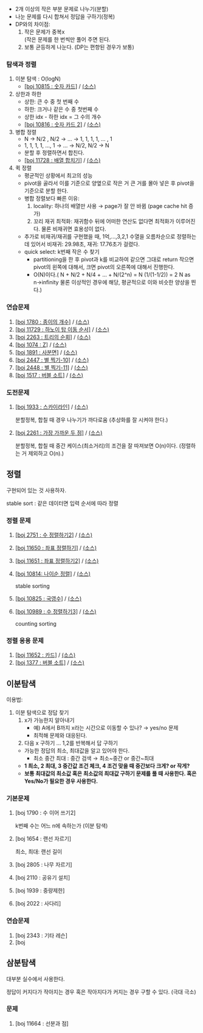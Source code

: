 - 2개 이상의 작은 부분 문제로 나누기(분할)
- 나눈 문제를 다시 합쳐서 정답을 구하기(정복)
- DP와의 차이점:
    1. 작은 문제가 중복x  
    (작은 문제를 한 번씩만 풀어 주면 된다.
    2. 보통 균등하게 나눈다. 
    (DP는 편향된 경우가 보통)

### 탐색과 정렬

1. 이분 탐색 : O(logN)
    - [[boj 10815 : 숫자 카드]](https://www.acmicpc.net/problem/10815) / [(소스)](https://github.com/95kim1/study_learn/blob/main/ps/learn/middle1/DivideConquer/boj10815.cpp)
2. 상한과 하한
    - 상한: 큰 수 중 첫 번째 수
    - 하한: 크거나 같은 수 중 첫번째 수
    - 상한 idx - 하한 idx = 그 수의 개수
    - [[boj 10816 : 숫자 카드 2]](https://www.acmicpc.net/problem/10816) / [(소스)](https://github.com/95kim1/study_learn/blob/main/ps/learn/middle1/DivideConquer/boj10816.cpp)
3. 병합 정렬
    - N → N/2 , N/2 → ... → 1, 1, 1, 1, ... , 1
    - 1, 1, 1, 1, ..., 1 → ... → N/2, N/2 → N
    - 분할 후 정렬하면서 합친다.
    - [[boj 11728 : 배열 합치기]](https://www.acmicpc.net/problem/11728) / [(소스)](https://github.com/95kim1/study_learn/blob/main/ps/learn/middle1/DivideConquer/boj11728.cpp)
4. 퀵 정렬
    - 평균적인 상황에서 최고의 성능
    - pivot을 골라서 이를 기준으로 양옆으로 작은 거 큰 거를 몰아 넣은 후 pivot을 기준으로 분할 한다.
    - 병합 정렬보다 빠른 이유:
        1. locality: 하나의 배열만 사용 → page가 잘 안 바뀜 (page cache hit 증가)
        2. 꼬리 재귀 최적화: 재귀함수 뒤에 어떠한 연산도 없다면 최적화가 이루어진다. 물론 비재귀면 효용성이 없다.
    - 추가로 비재귀/재귀를 구현했을 때, 1억,...,3,2,1 수열을 오름차순으로 정렬하는 데 있어서 비재귀: 29.98초, 재귀: 17.76초가 걸렸다.
    - quick select: k번째 작은 수 찾기
        - partitioning을 한 후 pivot과 k를 비교하여 같으면 그대로 return 작으면 pivot의 왼쪽에 대해서, 크면 pivot의 오른쪽에 대해서 진행한다.
        - O(N)이다.(  N + N/2 + N/4 + ... + N/(2^n) = N (1/(1-1/2)) = 2 N as n→infinity 물론 이상적인 경우에 해당, 평균적으로 이와 비슷한 양상을 띈다.)

### 연습문제

1. [[boj 1780 : 종이의 개수]](https://www.acmicpc.net/problem/1780) / [(소스)](https://github.com/95kim1/study_learn/blob/main/ps/learn/middle1/DivideConquer/boj1780.cpp)
2. [[boj 11729 : 하노이 탑 이동 순서]](https://www.acmicpc.net/problem/11729) / [(소스)](https://github.com/95kim1/study_learn/blob/main/ps/learn/middle1/DivideConquer/boj11729.cpp)
3. [[boj 2263 : 트리의 순회]](https://www.acmicpc.net/problem/2263) / [(소스)](https://github.com/95kim1/study_learn/blob/main/ps/learn/middle1/DivideConquer/boj2263.cpp)
4. [[boj 1074 : Z]](https://www.acmicpc.net/problem/1074) / [(소스)](https://github.com/95kim1/study_learn/blob/main/ps/learn/middle1/DivideConquer/boj1074.cpp)
5. [[boj 1891 : 사분면]](https://www.acmicpc.net/problem/1891) / [(소스)](https://github.com/95kim1/study_learn/blob/main/ps/learn/middle1/DivideConquer/boj1891.cpp)
6. [[boj 2447 : 별 찍기-10]](https://www.acmicpc.net/problem/2447) / [(소스)](https://github.com/95kim1/study_learn/blob/main/ps/learn/middle1/DivideConquer/boj2447.cpp)
7. [[boj 2448 : 별 찍기-11]](https://www.acmicpc.net/problem/2448) / [(소스)](https://github.com/95kim1/study_learn/blob/main/ps/learn/middle1/DivideConquer/boj2448.cpp)
8. [[boj 1517 : 버블 소트]](https://www.acmicpc.net/problem/1517) / [(소스)](https://github.com/95kim1/study_learn/blob/main/ps/learn/middle1/DivideConquer/boj1517.cpp)

### 도전문제

1. [[boj 1933 : 스카이라인]](https://www.acmicpc.net/problem/1933) / [(소스)](https://github.com/95kim1/study_learn/blob/main/ps/learn/middle1/DivideConquer/boj1933.cpp)

    분할정복,  합칠 때 경우 나누기가 까다로움 (추상화를 잘 시켜야 한다.)

2. [[boj 2261 : 가장 가까운 두 점]](https://www.acmicpc.net/problem/2261) / [(소스)](https://github.com/95kim1/study_learn/blob/main/ps/learn/middle1/DivideConquer/boj2261.cpp)

    분할정복,  합칠 때 중간 케이스(최소거리)의 조건을 잘 따져보면 O(n)이다. (정렬하는 거 제외하고 O(n).)

## 정렬

구현되어 있는 것 사용하자.

stable sort : 같은 데이터면 입력 순서에 따라 정렬

### 정렬 문제

1. [[boj 2751 : 수 정렬하기2]](https://www.acmicpc.net/problem/2751) / [(소스)](https://github.com/95kim1/study_learn/blob/main/ps/learn/middle1/DivideConquer/boj2751.cpp)
2. [[boj 11650 : 좌표 정렬하기]](https://www.acmicpc.net/problem/11650) / [(소스)](https://github.com/95kim1/study_learn/blob/main/ps/learn/middle1/DivideConquer/boj11650.cpp)
3. [[boj 11651 : 좌표 정렬하기2]](https://www.acmicpc.net/problem/11651) / [(소스)](https://github.com/95kim1/study_learn/blob/main/ps/learn/middle1/DivideConquer/boj11651.cpp)
4. [[boj 10814: 나이순 정렬]](https://www.acmicpc.net/problem/10814) / [(소스)](https://github.com/95kim1/study_learn/blob/main/ps/learn/middle1/DivideConquer/boj10814.cpp)

    stable sorting

5. [[boj 10825 : 국영수]](https://www.acmicpc.net/problem/10825) / [(소스)](https://github.com/95kim1/study_learn/blob/main/ps/learn/middle1/DivideConquer/boj10825.cpp)
6. [[boj 10989 : 수 정렬하기3]](https://www.acmicpc.net/problem/10989) / [(소스)](https://github.com/95kim1/study_learn/blob/main/ps/learn/middle1/DivideConquer/boj10989.cpp)

    counting sorting

### 정렬 응용 문제

1. [[boj 11652 : 카드]](https://www.acmicpc.net/problem/11652) / [(소스)](https://github.com/95kim1/study_learn/blob/main/ps/learn/middle1/DivideConquer/boj11652.cpp)
2. [[boj 1377 : 버블 소트]](https://www.acmicpc.net/problem/1377) / [(소스)](https://github.com/95kim1/study_learn/blob/main/ps/learn/middle1/DivideConquer/boj1377.cpp)

## 이분탐색

이용법:

1. 이분 탐색으로 정답 찾기
    1. x가 가능한지 알아내기
        - 예) A에서 B까지 x라는 시간으로 이동할 수 있나? → yes/no 문제
        - 최적해 문제와 대응된다.
    2. 다음 x 구하기 ... 1,2를 반복해서 답 구하기
    - 가능한 정답의 최소, 최대값을 알고 있어야 한다.
        - 최소 중간 최대  : 중간 검색 → 최소~중간 or 중간~최대
    - **1 최소, 2 최대, 3 중간값 조건 체크, 4 조건 맞을 때 중간보다 크게? or 작게?**
    - **보통 최대값의 최소값 혹은 최소값의 최대값 구하기 문제를 풀 때 사용한다. 혹은 Yes/No가 필요한 경우 사용한다.**

### 기본문제

1. [boj 1790 : 수 이어 쓰기2]

    k번째 수는 어느 n에 속하는가 (이분 탐색)

2. [boj 1654 : 랜선 자르기]

    최소, 최대: 랜선 길이

3. [boj 2805 : 나무 자르기]
4. [boj 2110 : 공유기 설치]
5. [boj 1939 : 중량제한]
6. [boj 2022 : 사다리]

### 연습문제

1. [boj 2343 : 기타 레슨]
2. [boj

## 삼분탐색

대부분 실수에서 사용한다.

정답이 커지다가 작아지는 경우 혹은 작아지다가 커지는 경우 구할 수 있다. (극대 극소)

### 문제

1. [boj 11664 : 선분과 점]